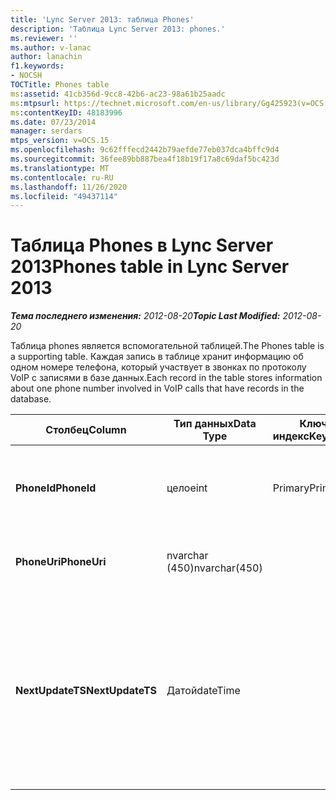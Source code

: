```yaml
---
title: 'Lync Server 2013: таблица Phones'
description: 'Таблица Lync Server 2013: phones.'
ms.reviewer: ''
ms.author: v-lanac
author: lanachin
f1.keywords:
- NOCSH
TOCTitle: Phones table
ms:assetid: 41cb356d-9cc8-42b6-ac23-98a61b25aadc
ms:mtpsurl: https://technet.microsoft.com/en-us/library/Gg425923(v=OCS.15)
ms:contentKeyID: 48183996
ms.date: 07/23/2014
manager: serdars
mtps_version: v=OCS.15
ms.openlocfilehash: 9c62fffecd2442b79aefde77eb037dca4bffc9d4
ms.sourcegitcommit: 36fee89bb887bea4f18b19f17a8c69daf5bc423d
ms.translationtype: MT
ms.contentlocale: ru-RU
ms.lasthandoff: 11/26/2020
ms.locfileid: "49437114"
---
```

# <a name="phones-table-in-lync-server-2013"></a><span data-ttu-id="cac99-103">Таблица Phones в Lync Server 2013</span><span class="sxs-lookup"><span data-stu-id="cac99-103">Phones table in Lync Server 2013</span></span>

<div data-xmlns="http://www.w3.org/1999/xhtml">

<div class="topic" data-xmlns="http://www.w3.org/1999/xhtml" data-msxsl="urn:schemas-microsoft-com:xslt" data-cs="https://msdn.microsoft.com/">

<div data-asp="https://msdn2.microsoft.com/asp">



</div>

<div id="mainSection">

<div id="mainBody"><span data-ttu-id="cac99-104">

<span> </span></span><span class="sxs-lookup"><span data-stu-id="cac99-104">

<span> </span></span></span>

<span data-ttu-id="cac99-105">_**Тема последнего изменения:** 2012-08-20_</span><span class="sxs-lookup"><span data-stu-id="cac99-105">_**Topic Last Modified:** 2012-08-20_</span></span>

<span data-ttu-id="cac99-106">Таблица phones является вспомогательной таблицей.</span><span class="sxs-lookup"><span data-stu-id="cac99-106">The Phones table is a supporting table.</span></span> <span data-ttu-id="cac99-107">Каждая запись в таблице хранит информацию об одном номере телефона, который участвует в звонках по протоколу VoIP с записями в базе данных.</span><span class="sxs-lookup"><span data-stu-id="cac99-107">Each record in the table stores information about one phone number involved in VoIP calls that have records in the database.</span></span>


<table>
<colgroup>
<col style="width: 25%" />
<col style="width: 25%" />
<col style="width: 25%" />
<col style="width: 25%" />
</colgroup>
<thead>
<tr class="header">
<th><span data-ttu-id="cac99-108">Столбец</span><span class="sxs-lookup"><span data-stu-id="cac99-108">Column</span></span></th>
<th><span data-ttu-id="cac99-109">Тип данных</span><span class="sxs-lookup"><span data-stu-id="cac99-109">Data Type</span></span></th>
<th><span data-ttu-id="cac99-110">Ключ/индекс</span><span class="sxs-lookup"><span data-stu-id="cac99-110">Key/Index</span></span></th>
<th><span data-ttu-id="cac99-111">Сведения</span><span class="sxs-lookup"><span data-stu-id="cac99-111">Details</span></span></th>
</tr>
</thead>
<tbody>
<tr class="odd">
<td><p><span data-ttu-id="cac99-112"><strong>PhoneId</strong></span><span class="sxs-lookup"><span data-stu-id="cac99-112"><strong>PhoneId</strong></span></span></p></td>
<td><p><span data-ttu-id="cac99-113">целое</span><span class="sxs-lookup"><span data-stu-id="cac99-113">int</span></span></p></td>
<td><p><span data-ttu-id="cac99-114">Primary</span><span class="sxs-lookup"><span data-stu-id="cac99-114">Primary</span></span></p></td>
<td><p><span data-ttu-id="cac99-115">Уникальный номер, идентифицирующий этот телефон.</span><span class="sxs-lookup"><span data-stu-id="cac99-115">Unique number identifying this phone.</span></span></p></td>
</tr>
<tr class="even">
<td><p><span data-ttu-id="cac99-116"><strong>PhoneUri</strong></span><span class="sxs-lookup"><span data-stu-id="cac99-116"><strong>PhoneUri</strong></span></span></p></td>
<td><p><span data-ttu-id="cac99-117">nvarchar (450)</span><span class="sxs-lookup"><span data-stu-id="cac99-117">nvarchar(450)</span></span></p></td>
<td><p> </p></td>
<td><p><span data-ttu-id="cac99-118">Номер телефона.</span><span class="sxs-lookup"><span data-stu-id="cac99-118">Phone number.</span></span></p></td>
</tr>
<tr class="odd">
<td><p><span data-ttu-id="cac99-119"><strong>NextUpdateTS</strong></span><span class="sxs-lookup"><span data-stu-id="cac99-119"><strong>NextUpdateTS</strong></span></span></p></td>
<td><p><span data-ttu-id="cac99-120">Датой</span><span class="sxs-lookup"><span data-stu-id="cac99-120">dateTime</span></span></p></td>
<td></td>
<td><p><span data-ttu-id="cac99-121">Метка времени (только для внутреннего использования).</span><span class="sxs-lookup"><span data-stu-id="cac99-121">Time stamp (for internal use only).</span></span></p>
<p><span data-ttu-id="cac99-122">Это поле было введено в Microsoft Lync Server 2013.</span><span class="sxs-lookup"><span data-stu-id="cac99-122">This field was introduced in Microsoft Lync Server 2013.</span></span></p></td>
</tr>
</tbody>
</table><span data-ttu-id="cac99-123">


</div>

<span> </span>

</div>

</div>

</span><span class="sxs-lookup"><span data-stu-id="cac99-123">


</div>

<span> </span>

</div>

</div>

</span></span></div>

